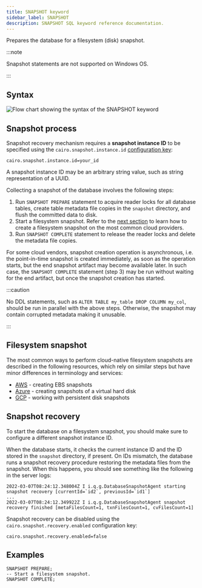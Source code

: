 ```yaml
---
title: SNAPSHOT keyword
sidebar_label: SNAPSHOT
description: SNAPSHOT SQL keyword reference documentation.
---
```


Prepares the database for a filesystem (disk) snapshot.

:::note

Snapshot statements are not supported on Windows OS.

:::

## Syntax

![Flow chart showing the syntax of the SNAPSHOT keyword](/img/docs/diagrams/snapshot.svg)

## Snapshot process

Snapshot recovery mechanism requires a **snapshot instance ID** to be specified
using the `cairo.snapshot.instance.id`
[configuration key](/docs/reference/configuration/):

```shell title="server.conf"
cairo.snapshot.instance.id=your_id
```

A snapshot instance ID may be an arbitrary string value, such as string
representation of a UUID.

Collecting a snapshot of the database involves the following steps:

1. Run `SNAPSHOT PREPARE` statement to acquire reader locks for all database
   tables, create table metadata file copies in the `snapshot` directory, and
   flush the committed data to disk.
2. Start a filesystem snapshot. Refer to the
   [next section](#filesystem-snapshot) to learn how to create a filesystem
   snapshot on the most common cloud providers.
3. Run `SNAPSHOT COMPLETE` statement to release the reader locks and delete the
   metadata file copies.

For some cloud vendors, snapshot creation operation is asynchronous, i.e. the
point-in-time snapshot is created immediately, as soon as the operation starts,
but the end snapshot artifact may become available later. In such case, the
`SNAPSHOT COMPLETE` statement (step 3) may be run without waiting for the end
artifact, but once the snapshot creation has started.

:::caution

No DDL statements, such as `ALTER TABLE my_table DROP COLUMN my_col`, should be
run in parallel with the above steps. Otherwise, the snapshot may contain
corrupted metadata making it unusable.

:::

## Filesystem snapshot

The most common ways to perform cloud-native filesystem snapshots are described
in the following resources, which rely on similar steps but have minor
differences in terminology and services:

- [AWS](https://docs.aws.amazon.com/AWSEC2/latest/UserGuide/ebs-creating-snapshot.html) -
  creating EBS snapshots
- [Azure](https://docs.microsoft.com/en-us/azure/virtual-machines/snapshot-copy-managed-disk?tabs=portal) -
  creating snapshots of a virtual hard disk
- [GCP](https://cloud.google.com/compute/docs/disks/create-snapshots) - working
  with persistent disk snapshots

## Snapshot recovery

To start the database on a filesystem snapshot, you should make sure to
configure a different snapshot instance ID.

When the database starts, it checks the current instance ID and the ID stored in
the `snapshot` directory, if present. On IDs mismatch, the database runs a
snapshot recovery procedure restoring the metadata files from the snapshot. When
this happens, you should see something like the following in the server logs:

```
2022-03-07T08:24:12.348004Z I i.q.g.DatabaseSnapshotAgent starting snapshot recovery [currentId=`id2`, previousId=`id1`]
...
2022-03-07T08:24:12.349922Z I i.q.g.DatabaseSnapshotAgent snapshot recovery finished [metaFilesCount=1, txnFilesCount=1, cvFilesCount=1]
```

Snapshot recovery can be disabled using the `cairo.snapshot.recovery.enabled`
configuration key:

```shell title="server.conf"
cairo.snapshot.recovery.enabled=false
```

## Examples

```questdb-sql
SNAPSHOT PREPARE;
-- Start a filesystem snapshot.
SNAPSHOT COMPLETE;
```
